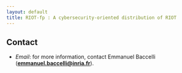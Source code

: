 ```yaml
---
layout: default
title: RIOT-fp : A cybersecurity-oriented distribution of RIOT
---
```


## Contact

- _Email_: for more information, contact Emmanuel Baccelli (**emmanuel.baccelli@inria.fr**).



